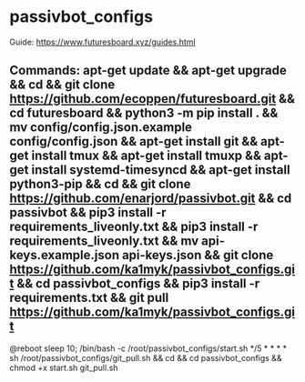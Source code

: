 # passivbot_configs

Guide:
https://www.futuresboard.xyz/guides.html

Commands:
apt-get update && apt-get upgrade && cd && git clone https://github.com/ecoppen/futuresboard.git && cd futuresboard && python3 -m pip install . && mv config/config.json.example config/config.json && apt-get install git && apt-get install tmux && apt-get install tmuxp && apt-get install systemd-timesyncd && apt-get install python3-pip && cd && git clone https://github.com/enarjord/passivbot.git && cd passivbot && pip3 install -r requirements_liveonly.txt && pip3 install -r requirements_liveonly.txt && mv api-keys.example.json api-keys.json && git clone https://github.com/ka1myk/passivbot_configs.git && cd passivbot_configs && pip3 install -r requirements.txt && git pull https://github.com/ka1myk/passivbot_configs.git
--------
@reboot sleep 10; /bin/bash -c /root/passivbot_configs/start.sh
*/5 * * * * sh /root/passivbot_configs/git_pull.sh && cd && cd passivbot_configs && chmod +x start.sh git_pull.sh
